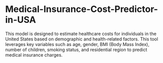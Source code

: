 # Medical-Insurance-Cost-Predictor-in-USA
This model is designed to estimate healthcare costs for individuals in the United States based on demographic and health-related factors. This tool leverages key variables such as age, gender, BMI (Body Mass Index), number of children, smoking status, and residential region to predict medical insurance charges.
